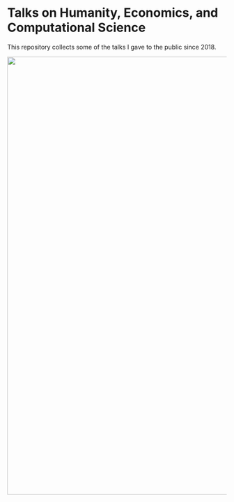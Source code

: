 # Talks on Humanity, Economics, and Computational Science

This repository collects some of the talks I gave to the public since 2018. 

  
<img src="images/mteverest16x9.png" width="1005" >
